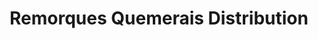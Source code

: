 ---
title: "Remorques Quemerais Distribution"
url: /noyal-sur-vilaine/remorques-quemerais-distribution/
shop: remorque
---